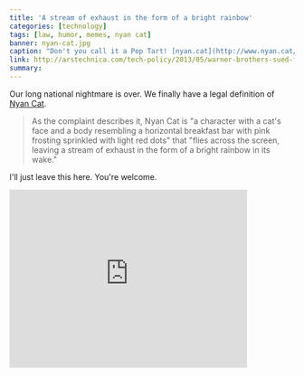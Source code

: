 ```yaml
---
title: 'A stream of exhaust in the form of a bright rainbow'
categories: [technology]
tags: [law, humor, memes, nyan cat]
banner: nyan-cat.jpg
caption: "Don't you call it a Pop Tart! [nyan.cat](http://www.nyan.cat/original.php)"
link: http://arstechnica.com/tech-policy/2013/05/warner-brothers-sued-for-unauthorized-use-of-two-feline-internet-memes/
summary: 
---
```


Our long national nightmare is over. We finally have a legal definition of [Nyan Cat](http://www.nyan.cat/original.php).

> As the complaint describes it, Nyan Cat is "a character with a cat's face and a body resembling a horizontal breakfast bar with pink frosting sprinkled with light red dots" that "flies across the screen, leaving a stream of exhaust in the form of a bright rainbow in its wake."

I'll just leave this here. You're welcome.

<aside class="wide video">
	<iframe width="420" height="315" src="http://www.youtube.com/embed/QH2-TGUlwu4" frameborder="0" allowfullscreen></iframe>
</aside>

